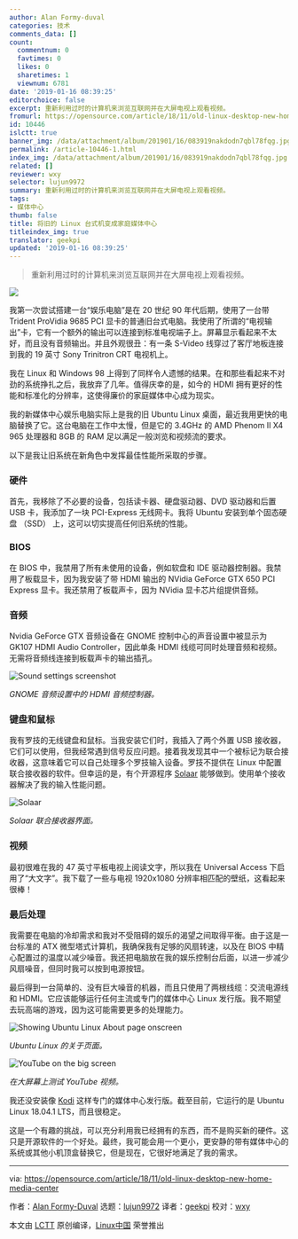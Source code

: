 ```yaml
---
author: Alan Formy-duval
categories: 技术
comments_data: []
count:
  commentnum: 0
  favtimes: 0
  likes: 0
  sharetimes: 1
  viewnum: 6781
date: '2019-01-16 08:39:25'
editorchoice: false
excerpt: 重新利用过时的计算机来浏览互联网并在大屏电视上观看视频。
fromurl: https://opensource.com/article/18/11/old-linux-desktop-new-home-media-center
id: 10446
islctt: true
banner_img: /data/attachment/album/201901/16/083919nakdodn7qbl78fqg.jpg
permalink: /article-10446-1.html
index_img: /data/attachment/album/201901/16/083919nakdodn7qbl78fqg.jpg.thumb.jpg
related: []
reviewer: wxy
selector: lujun9972
summary: 重新利用过时的计算机来浏览互联网并在大屏电视上观看视频。
tags:
- 媒体中心
thumb: false
title: 将旧的 Linux 台式机变成家庭媒体中心
titleindex_img: true
translator: geekpi
updated: '2019-01-16 08:39:25'
---
```



> 
> 重新利用过时的计算机来浏览互联网并在大屏电视上观看视频。
> 
> 
> 


![](/data/attachment/album/201901/16/083919nakdodn7qbl78fqg.jpg)


我第一次尝试搭建一台“娱乐电脑”是在 20 世纪 90 年代后期，使用了一台带 Trident ProVidia 9685 PCI 显卡的普通旧台式电脑。我使用了所谓的“电视输出”卡，它有一个额外的输出可以连接到标准电视端子上。屏幕显示看起来不太好，而且没有音频输出。并且外观很丑：有一条 S-Video 线穿过了客厅地板连接到我的 19 英寸 Sony Trinitron CRT 电视机上。


我在 Linux 和 Windows 98 上得到了同样令人遗憾的结果。在和那些看起来不对劲的系统挣扎之后，我放弃了几年。值得庆幸的是，如今的 HDMI 拥有更好的性能和标准化的分辨率，这使得廉价的家庭媒体中心成为现实。


我的新媒体中心娱乐电脑实际上是我的旧 Ubuntu Linux 桌面，最近我用更快的电脑替换了它。这台电脑在工作中太慢，但是它的 3.4GHz 的 AMD Phenom II X4 965 处理器和 8GB 的 RAM 足以满足一般浏览和视频流的要求。


以下是我让旧系统在新角色中发挥最佳性能所采取的步骤。


### 硬件


首先，我移除了不必要的设备，包括读卡器、硬盘驱动器、DVD 驱动器和后置 USB 卡，我添加了一块 PCI-Express 无线网卡。我将 Ubuntu 安装到单个固态硬盘 （SSD） 上，这可以切实提高任何旧系统的性能。


### BIOS


在 BIOS 中，我禁用了所有未使用的设备，例如软盘和 IDE 驱动器控制器。我禁用了板载显卡，因为我安装了带 HDMI 输出的 NVidia GeForce GTX 650 PCI Express 显卡。我还禁用了板载声卡，因为 NVidia 显卡芯片组提供音频。


### 音频


Nvidia GeForce GTX 音频设备在 GNOME 控制中心的声音设置中被显示为 GK107 HDMI Audio Controller，因此单条 HDMI 线缆可同时处理音频和视频。无需将音频线连接到板载声卡的输出插孔。


![Sound settings screenshot](/data/attachment/album/201901/16/083927jynk3woo3v3ot3zo.png "Sound settings screenshot")


*GNOME 音频设置中的 HDMI 音频控制器。*


### 键盘和鼠标


我有罗技的无线键盘和鼠标。当我安装它们时，我插入了两个外置 USB 接收器，它们可以使用，但我经常遇到信号反应问题。接着我发现其中一个被标记为联合接收器，这意味着它可以自己处理多个罗技输入设备。罗技不提供在 Linux 中配置联合接收器的软件。但幸运的是，有个开源程序 [Solaar](https://pwr.github.io/Solaar/) 能够做到。使用单个接收器解决了我的输入性能问题。


![Solaar](/data/attachment/album/201901/16/083928fy1q2rngradc9g1c.png "Solaar")


*Solaar 联合接收器界面。*


### 视频


最初很难在我的 47 英寸平板电视上阅读文字，所以我在 Universal Access 下启用了“大文字”。我下载了一些与电视 1920x1080 分辨率相匹配的壁纸，这看起来很棒！


### 最后处理


我需要在电脑的冷却需求和我对不受阻碍的娱乐的渴望之间取得平衡。由于这是一台标准的 ATX 微型塔式计算机，我确保我有足够的风扇转速，以及在 BIOS 中精心配置过的温度以减少噪音。我还把电脑放在我的娱乐控制台后面，以进一步减少风扇噪音，但同时我可以按到电源按钮。


最后得到一台简单的、没有巨大噪音的机器，而且只使用了两根线缆：交流电源线和 HDMI。它应该能够运行任何主流或专门的媒体中心 Linux 发行版。我不期望去玩高端的游戏，因为这可能需要更多的处理能力。


![Showing Ubuntu Linux About page onscreen](/data/attachment/album/201901/16/083929ajfpbaepv4ibi6j9.png "Showing Ubuntu Linux About page onscreen")


*Ubuntu Linux 的关于页面。*


![YouTube on the big screen](/data/attachment/album/201901/16/083929crzp869qjuz4znp6.png "YouTube on the big screen")


*在大屏幕上测试 YouTube 视频。*


我还没安装像 [Kodi](https://kodi.tv/) 这样专门的媒体中心发行版。截至目前，它运行的是 Ubuntu Linux 18.04.1 LTS，而且很稳定。


这是一个有趣的挑战，可以充分利用我已经拥有的东西，而不是购买新的硬件。这只是开源软件的一个好处。最终，我可能会用一个更小，更安静的带有媒体中心的系统或其他小机顶盒替换它，但是现在，它很好地满足了我的需求。




---


via: <https://opensource.com/article/18/11/old-linux-desktop-new-home-media-center>


作者：[Alan Formy-Duval](https://opensource.com/users/alanfdoss) 选题：[lujun9972](https://github.com/lujun9972) 译者：[geekpi](https://github.com/geekpi) 校对：[wxy](https://github.com/wxy)


本文由 [LCTT](https://github.com/LCTT/TranslateProject) 原创编译，[Linux中国](https://linux.cn/) 荣誉推出
